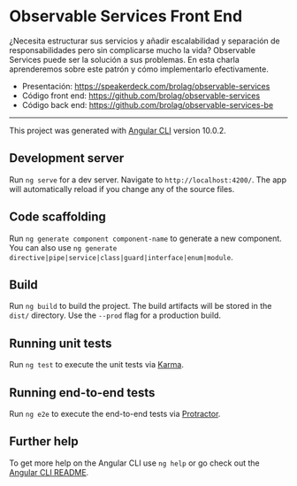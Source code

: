# Observable Services Front End

¿Necesita estructurar sus servicios y añadir escalabilidad y separación de responsabilidades pero sin complicarse mucho la vida? Observable Services puede ser la solución a sus problemas. En esta charla aprenderemos sobre este patrón y cómo implementarlo efectivamente.

* Presentación: https://speakerdeck.com/brolag/observable-services
* Código front end: https://github.com/brolag/observable-services
* Código back end: https://github.com/brolag/observable-services-be

-------

This project was generated with [Angular CLI](https://github.com/angular/angular-cli) version 10.0.2.

## Development server

Run `ng serve` for a dev server. Navigate to `http://localhost:4200/`. The app will automatically reload if you change any of the source files.

## Code scaffolding

Run `ng generate component component-name` to generate a new component. You can also use `ng generate directive|pipe|service|class|guard|interface|enum|module`.

## Build

Run `ng build` to build the project. The build artifacts will be stored in the `dist/` directory. Use the `--prod` flag for a production build.

## Running unit tests

Run `ng test` to execute the unit tests via [Karma](https://karma-runner.github.io).

## Running end-to-end tests

Run `ng e2e` to execute the end-to-end tests via [Protractor](http://www.protractortest.org/).

## Further help

To get more help on the Angular CLI use `ng help` or go check out the [Angular CLI README](https://github.com/angular/angular-cli/blob/master/README.md).
